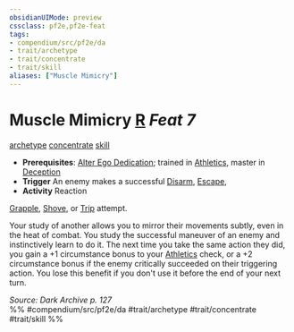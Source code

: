 ```yaml
---
obsidianUIMode: preview
cssclass: pf2e,pf2e-feat
tags:
- compendium/src/pf2e/da
- trait/archetype
- trait/concentrate
- trait/skill
aliases: ["Muscle Mimicry"]
---
```

# Muscle Mimicry  [R](../../rules/core-rulebook/chapter-9-playing-the-game.md#Actions "Reaction") *Feat 7*  
[archetype](../../rules/traits/archetype.md)  [concentrate](../../rules/traits/concentrate.md)  [skill](../../rules/traits/skill.md)  

- **Prerequisites**: [Alter Ego Dedication](alter-ego-dedication-da.md); trained in [Athletics](../skills.md#Athletics), master in [Deception](../skills.md#Deception)
- **Trigger** An enemy makes a successful [Disarm](../../rules/actions/disarm.md), [Escape](../../rules/actions/escape.md),
- **Activity** Reaction

[Grapple](../../rules/actions/grapple.md), [Shove](../../rules/actions/shove.md), or [Trip](../../rules/actions/trip.md) attempt.

Your study of another allows you to mirror their movements subtly, even in the heat of combat. You study the successful maneuver of an enemy and instinctively learn to do it. The next time you take the same action they did, you gain a +1 circumstance bonus to your [Athletics](../skills.md#Athletics) check, or a +2 circumstance bonus if the enemy critically succeeded on their triggering action. You lose this benefit if you don't use it before the end of your next turn.

*Source: Dark Archive p. 127*  
%% #compendium/src/pf2e/da #trait/archetype #trait/concentrate #trait/skill %%